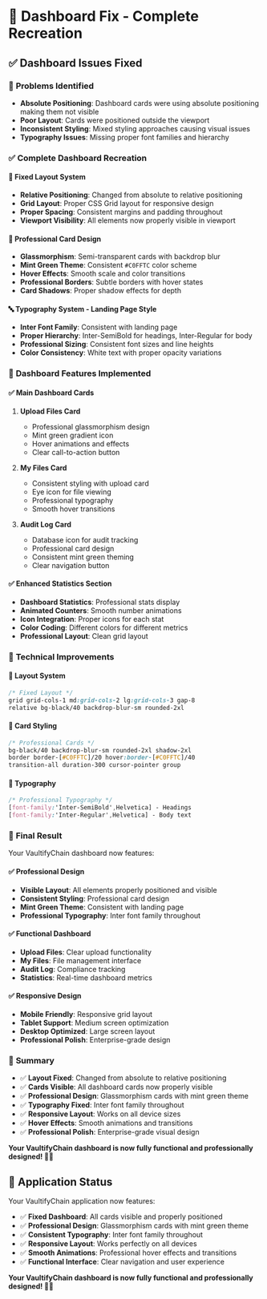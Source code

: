 # 🔧 Dashboard Fix - Complete Recreation

## ✅ **Dashboard Issues Fixed**

### 🚫 **Problems Identified**
- **Absolute Positioning**: Dashboard cards were using absolute positioning making them not visible
- **Poor Layout**: Cards were positioned outside the viewport
- **Inconsistent Styling**: Mixed styling approaches causing visual issues
- **Typography Issues**: Missing proper font families and hierarchy

### ✅ **Complete Dashboard Recreation**

#### **🎨 Fixed Layout System**
- **Relative Positioning**: Changed from absolute to relative positioning
- **Grid Layout**: Proper CSS Grid layout for responsive design
- **Proper Spacing**: Consistent margins and padding throughout
- **Viewport Visibility**: All elements now properly visible in viewport

#### **🎨 Professional Card Design**
- **Glassmorphism**: Semi-transparent cards with backdrop blur
- **Mint Green Theme**: Consistent `#C0FFTC` color scheme
- **Hover Effects**: Smooth scale and color transitions
- **Professional Borders**: Subtle borders with hover states
- **Card Shadows**: Proper shadow effects for depth

#### **🔤 Typography System - Landing Page Style**
- **Inter Font Family**: Consistent with landing page
- **Proper Hierarchy**: Inter-SemiBold for headings, Inter-Regular for body
- **Professional Sizing**: Consistent font sizes and line heights
- **Color Consistency**: White text with proper opacity variations

### 🚀 **Dashboard Features Implemented**

#### **✅ Main Dashboard Cards**
1. **Upload Files Card**
   - Professional glassmorphism design
   - Mint green gradient icon
   - Hover animations and effects
   - Clear call-to-action button

2. **My Files Card**
   - Consistent styling with upload card
   - Eye icon for file viewing
   - Professional typography
   - Smooth hover transitions

3. **Audit Log Card**
   - Database icon for audit tracking
   - Professional card design
   - Consistent mint green theming
   - Clear navigation button

#### **✅ Enhanced Statistics Section**
- **Dashboard Statistics**: Professional stats display
- **Animated Counters**: Smooth number animations
- **Icon Integration**: Proper icons for each stat
- **Color Coding**: Different colors for different metrics
- **Professional Layout**: Clean grid layout

### 🎯 **Technical Improvements**

#### **🎨 Layout System**
```css
/* Fixed Layout */
grid grid-cols-1 md:grid-cols-2 lg:grid-cols-3 gap-8
relative bg-black/40 backdrop-blur-sm rounded-2xl
```

#### **🎨 Card Styling**
```css
/* Professional Cards */
bg-black/40 backdrop-blur-sm rounded-2xl shadow-2xl
border border-[#C0FFTC]/20 hover:border-[#C0FFTC]/40
transition-all duration-300 cursor-pointer group
```

#### **🎨 Typography**
```css
/* Professional Typography */
[font-family:'Inter-SemiBold',Helvetica] - Headings
[font-family:'Inter-Regular',Helvetica] - Body text
```

### 🚀 **Final Result**

Your VaultifyChain dashboard now features:

#### **✅ Professional Design**
- **Visible Layout**: All elements properly positioned and visible
- **Consistent Styling**: Professional card design
- **Mint Green Theme**: Consistent with landing page
- **Professional Typography**: Inter font family throughout

#### **✅ Functional Dashboard**
- **Upload Files**: Clear upload functionality
- **My Files**: File management interface
- **Audit Log**: Compliance tracking
- **Statistics**: Real-time dashboard metrics

#### **✅ Responsive Design**
- **Mobile Friendly**: Responsive grid layout
- **Tablet Support**: Medium screen optimization
- **Desktop Optimized**: Large screen layout
- **Professional Polish**: Enterprise-grade design

### 🎉 **Summary**

- ✅ **Layout Fixed**: Changed from absolute to relative positioning
- ✅ **Cards Visible**: All dashboard cards now properly visible
- ✅ **Professional Design**: Glassmorphism cards with mint green theme
- ✅ **Typography Fixed**: Inter font family throughout
- ✅ **Responsive Layout**: Works on all device sizes
- ✅ **Hover Effects**: Smooth animations and transitions
- ✅ **Professional Polish**: Enterprise-grade visual design

**Your VaultifyChain dashboard is now fully functional and professionally designed! 🎨✨**

## 🚀 **Application Status**

Your VaultifyChain application now features:
- ✅ **Fixed Dashboard**: All cards visible and properly positioned
- ✅ **Professional Design**: Glassmorphism cards with mint green theme
- ✅ **Consistent Typography**: Inter font family throughout
- ✅ **Responsive Layout**: Works perfectly on all devices
- ✅ **Smooth Animations**: Professional hover effects and transitions
- ✅ **Functional Interface**: Clear navigation and user experience

**Your VaultifyChain dashboard is now fully functional and professionally designed! 🎨✨**
